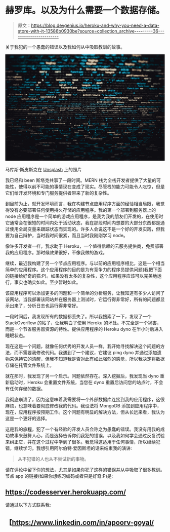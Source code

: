# 赫罗库。以及为什么需要一个数据存储。

> 原文：<https://blog.devgenius.io/heroku-and-why-you-need-a-data-store-with-it-13586b0930be?source=collection_archive---------36----------------------->

关于我犯的一个愚蠢的错误以及我如何从中吸取教训的故事。

![](img/830842e89fe0ad0ce9520cc27b0ada87.png)

马库斯·斯皮斯克在 [Unsplash](https://unsplash.com?utm_source=medium&utm_medium=referral) 上的照片

我已经和 been 斯塔克共事了一段时间。MERN 栈为全栈开发者提供了大量的可能性，使得以前不可能的事情现在变成了现实。尽管栈的能力可能令人吃惊，但是它们给开发环境和专门服务提供者带来了新的复杂性。

到目前为止，就开发环境而言，我在构建节点应用程序方面的经验相当局限，我觉得没有必要部署任何使用持久存储的应用程序。我的第一个部署到服务器上的 node 应用程序是一个简单的游戏应用程序，是我为我的朋友们开发的，在使用时它通常会在很短的时间内处于活动状态，我在那段时间内想要的大部分东西都是通过使用全局变量来跟踪状态而实现的。许多人会说这不是一个好的开发实践，但我要为自己辩护，当时我时间很紧，而且当时我刚刚学习 node。

像许多开发者一样，我求助于 Heroku，一个值得信赖的云服务提供商，免费部署我的应用程序。那时候效果很好，不像我做的游戏。

继续，最近我构建了另一个节点应用程序。与以前的应用程序相比，这是一个相当简单的应用程序。这个应用程序的目的是为有竞争力的程序员提供问题(我把下面的链接给好奇的猫:P)。如果没有太多的复杂性，这个应用程序应该可以完美地运行，事实也确实如此。至少暂时如此。

该应用程序可以添加更多的问题和一个简单的分析服务，让我知道有多少人访问了该网站。当我部署该网站并在服务器上测试时，它运行得非常好，所有的问题都显示出来了，分析日志也运行得非常好。

一段时间后，我发现所有的数据都丢失了。所以我搜索了一下，发现了一个 StackOverflow 的帖子，让我明白了使用 Heroku 的坏处。不完全是一个祸害，而是一个节省服务器资源的特性。提供应用程序的 Heroku dyno 在半小时后进入睡眠状态。

现在这是一个问题，就像任何优秀的开发人员一样，我开始寻找解决这个问题的方法，而不需要我修改代码。我遇到了一个建议，它建议 ping dyno 并通过添加遗物来保持它的清醒，但我不知道我是否对此有如此强烈的感觉，所以我决定将数据存储在托管文件系统上。

就在那时，我发现了另一个启示。问题依然存在。深入挖掘后，我发现当 dyno 重新启动时，Heroku 会重置文件系统，当您在 dyno 重置后访问您的站点时，不会有任何存储的数据。

我彻底崩溃了，因为这意味着我需要将一个外部数据库连接到我的应用程序，这很麻烦，也意味着要彻底修改我的代码。我设法将 MongoDB 添加到应用程序中，现在，应用程序按预期工作。这个问题有明显的解决方法，但从长远来看，我认为这是一个更好的选择。

这是我的旅程，犯了一个有经验的开发人员会称之为愚蠢的错误。我没有用我的成功故事来鼓舞人心，而是选择告诉你们我犯的错误，以及我如何学会通过反复试验来纠正它，并在这个过程中学到了很多。我觉得这适用于任何事情，所以继续犯错，继续学习。我想引用阿尔伯特·爱因斯坦的话来结束我的演讲:

> 从不犯错的人也从不尝试新的事物。

请在评论中留下你的想法，尤其是如果你犯了这样的错误并从中吸取了很多教训。节点 app 的链接(如果你想练习编码或者只是好奇:P)是:

## https://codesserver.herokuapp.com/

请通过以下方式联系我:

## 【https://www.linkedin.com/in/apoorv-goyal/ 